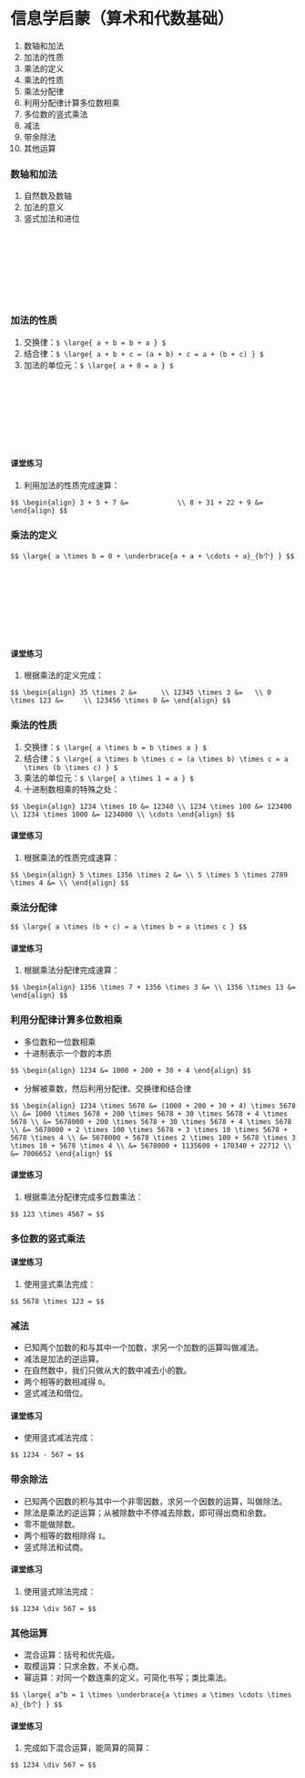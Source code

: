 # 信息学启蒙（算术和代数基础）

1. 数轴和加法
1. 加法的性质
1. 乘法的定义
1. 乘法的性质
1. 乘法分配律
1. 利用分配律计算多位数相乘
1. 多位数的竖式乘法
1. 减法
1. 带余除法
1. 其他运算

	
### 数轴和加法

1. 自然数及数轴<!-- .element: class="fragment fade-in" -->
1. 加法的意义<!-- .element: class="fragment fade-in" -->
1. 竖式加法和进位<!-- .element: class="fragment fade-in" -->
<br/>
<br/>
<br/>
<br/>
<br/>
<br/>
<br/>

	
### 加法的性质

1. 交换律：`$ \large{ a + b = b + a } $`<!-- .element: class="fragment fade-in" -->
1. 结合律：`$ \large{ a + b + c = (a + b) + c = a + (b + c) } $`<!-- .element: class="fragment fade-in" -->
1. 加法的单位元：`$ \large{ a + 0 = a } $`<!-- .element: class="fragment fade-in" -->
<br/>
<br/>
<br/>
<br/>
<br/>
<br/>
<br/>

	
#### 课堂练习

1. 利用加法的性质完成速算：

`$$
\begin{align}
    3 + 5 + 7 &=            \\
    8 + 31 + 22 + 9 &=
\end{align}
$$`

	
### 乘法的定义

`$$
\large{
    a \times b = 0 + \underbrace{a + a + \cdots + a}_{b个}
}
$$`

<br/>
<br/>
<br/>
<br/>
<br/>
<br/>
<br/>

	
#### 课堂练习

1. 根据乘法的定义完成：

`$$
\begin{align}
    35 \times 2 &=      \\
    12345 \times 3 &=   \\
    0 \times 123 &=     \\
    123456 \times 0 &=
\end{align}
$$`

	
### 乘法的性质

1. 交换律：`$ \large{ a \times b = b \times a } $`<!-- .element: class="fragment fade-in" -->
1. 结合律：`$ \large{ a \times b \times c = (a \times b) \times c = a \times (b \times c) } $`<!-- .element: class="fragment fade-in" -->
1. 乘法的单位元：`$ \large{ a \times 1 = a } $`<!-- .element: class="fragment fade-in" -->
1. 十进制数相乘的特殊之处：

`$$
\begin{align}
    1234 \times 10 &= 12340 \\
    1234 \times 100 &= 123400 \\
    1234 \times 1000 &= 1234000 \\
    \cdots
\end{align}
$$`<!-- .element: class="fragment fade-in" -->

	
#### 课堂练习

1. 根据乘法的性质完成速算：

`$$
\begin{align}
    5 \times 1356 \times 2 &= \\
    5 \times 5 \times 2789 \times 4 &= \\
\end{align}
$$`

	
### 乘法分配律

`$$
\large{
    a \times (b + c) = a \times b + a \times c
}
$$`

	
#### 课堂练习

1. 根据乘法分配律完成速算：

`$$
\begin{align}
    1356 \times 7 + 1356 \times 3 &= \\
    1356 \times 13 &=
\end{align}
$$`

	
### 利用分配律计算多位数相乘

- 多位数和一位数相乘
- 十进制表示一个数的本质

`$$
\begin{align}
    1234 &= 1000 + 200 + 30 + 4
\end{align}
$$`

- 分解被乘数，然后利用分配律、交换律和结合律

`$$
\begin{align}
    1234 \times 5678 &= (1000 + 200 + 30 + 4) \times 5678 \\
                     &= 1000 \times 5678 + 200 \times 5678 + 30 \times 5678 + 4 \times 5678 \\
                     &= 5678000 + 200 \times 5678 + 30 \times 5678 + 4 \times 5678 \\
                     &= 5678000 + 2 \times 100 \times 5678 + 3 \times 10 \times 5678 + 5678 \times 4 \\
                     &= 5678000 + 5678 \times 2 \times 100 + 5678 \times 3 \times 10 + 5678 \times 4 \\
                     &= 5678000 + 1135600 + 170340 + 22712 \\
                     &= 7006652
\end{align}
$$`

	
#### 课堂练习

1. 根据乘法分配律完成多位数乘法：

`$$
    123 \times 4567 =
$$`

	
### 多位数的竖式乘法<!-- .element: class="fragment fade-out" -->

	
#### 课堂练习

1. 使用竖式乘法完成：

`$$
    5678 \times 123 =
$$`

	
### 减法

- 已知两个加数的和与其中一个加数，求另一个加数的运算叫做减法。
- 减法是加法的逆运算。
- 在自然数中，我们只做从大的数中减去小的数。
- 两个相等的数相减得 `0`。
- 竖式减法和借位。

	
#### 课堂练习

- 使用竖式减法完成：

`$$
    1234 - 567 =
$$`

	
### 带余除法

- 已知两个因数的积与其中一个非零因数，求另一个因数的运算，叫做除法。
- 除法是乘法的逆运算；从被除数中不停减去除数，即可得出商和余数。
- 零不能做除数。
- 两个相等的数相除得 `1`。
- 竖式除法和试商。

	
#### 课堂练习

1. 使用竖式除法完成：

`$$
    1234 \div 567 =
$$`

	
### 其他运算

- 混合运算：括号和优先级。
- 取模运算：只求余数，不关心商。
- 幂运算：对同一个数连乘的定义，可简化书写；类比乘法。

`$$
\large{
    a^b = 1 \times \underbrace{a \times a \times \cdots \times a}_{b个}
}
$$`

	
#### 课堂练习

1. 完成如下混合运算，能简算的简算：

`$$
    1234 \div 567 =
$$`


